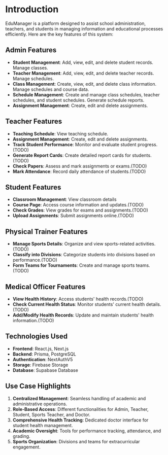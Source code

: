﻿# Introduction

EduManager is a platform designed to assist school administration, teachers, and students in managing information and educational processes efficiently. Here are the key features of this system:


## Admin Features
- **Student Management**: Add, view, edit, and delete student records. Manage classes.
- **Teacher Management**: Add, view, edit, and delete teacher records. Manage schedules.
- **Class Management**: Create, view, edit, and delete class information. Manage schedules and course data.
- **Schedule Management**: Create and manage class schedules, teacher schedules, and student schedules. Generate schedule reports.
- **Assignment Management**: Create, edit and delete assignments.
## Teacher Features
- **Teaching Schedule**: View teaching schedule.
- **Assignment Management**: Create, edit and delete assignments.
- **Track Student Performance**: Monitor and evaluate student progress.(TODO)
- **Generate Report Cards**: Create detailed report cards for students.(TODO)
- **Check Papers**: Assess and mark assignments or exams.(TODO)
- **Mark Attendance**: Record daily attendance of students.(TODO)

## Student Features
- **Classroom Management**: View classroom details
- **Course Page**: Access course information and updates.(TODO)
- **Check Grades**: View grades for exams and assignments.(TODO)
- **Upload Assignments**: Submit assignments online.(TODO)

## Physical Trainer Features
- **Manage Sports Details**: Organize and view sports-related activities.(TODO)
- **Classify into Divisions**: Categorize students into divisions based on performance.(TODO)
- **Form Teams for Tournaments**: Create and manage sports teams.(TODO)

## Medical Officer Features
- **View Health History**: Access students' health records.(TODO)
- **Check Current Health Status**: Monitor students' current health details.(TODO)
- **Add/Modify Health Records**: Update and maintain students' health information.(TODO)

    
## Technologies Used
- **Frontend**: React.js, Next.js
- **Backend**: Prisma, PostgreSQL
- **Authentication**: NextAuthV5
- **Storage**: Firebase Storage
- **Database**: Supabase Database


## Use Case Highlights
1. **Centralized Management**: Seamless handling of academic and administrative operations.
2. **Role-Based Access**: Different functionalities for Admin, Teacher, Student, Sports Teacher, and Doctor.
3. **Comprehensive Health Tracking**: Dedicated doctor interface for student health management.
4. **Academic Oversight**: Tools for performance tracking, attendance, and grading.
5. **Sports Organization**: Divisions and teams for extracurricular engagement.

